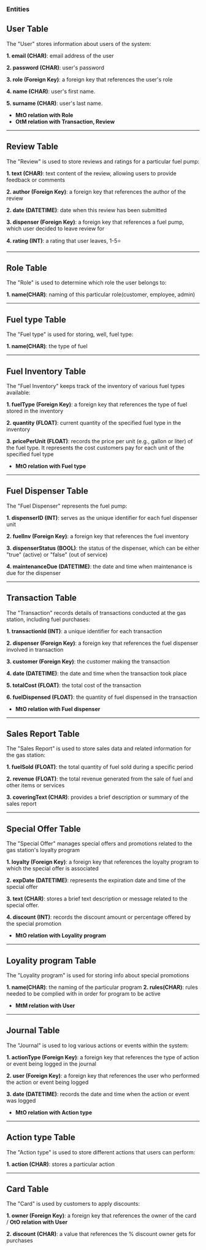 ### Entities

## User Table

The "User" stores information about users of the system:

**1. email (CHAR)**: email address of the user

**2. password (CHAR)**: user's password

**3. role (Foreign Key)**: a foreign key that references the user's role

**4. name (CHAR)**: user's first name.

**5. surname (CHAR)**: user's last name.

-  **MtO relation with Role**
-  **OtM relation with Transaction, Review**

---

## Review Table

The "Review" is used to store reviews and ratings for a particular fuel pump:

**1. text (CHAR)**: text content of the review, allowing users to provide feedback or comments

**2. author (Foreign Key)**: a foreign key that references the author of the review

**2. date (DATETIME)**: date when this review has been submitted

**3. dispenser (Foreign Key)**: a foreign key that references a fuel pump, which user decided to leave review for

**4. rating (INT)**: a rating that user leaves, 1-5⭐

---

## Role Table

The "Role" is used to determine which role the user belongs to:

**1. name(CHAR)**: naming of this particular role(customer, employee, admin)

---

## Fuel type Table

The "Fuel type" is used for storing, well, fuel type:

**1. name(CHAR)**: the type of fuel

---

## Fuel Inventory Table

The "Fuel Inventory" keeps track of the inventory of various fuel types available:

**1. fuelType (Foreign Key)**: a foreign key that references the type of fuel stored in the inventory

**2. quantity (FLOAT)**: current quantity of the specified fuel type in the inventory

**3. pricePerUnit (FLOAT)**: records the price per unit (e.g., gallon or liter) of the fuel type. It represents the cost customers pay for each unit of the specified fuel type

-  **MtO relation with Fuel type**

---

## Fuel Dispenser Table

The "Fuel Dispenser" represents the fuel pump:

**1. dispenserID (INT)**: serves as the unique identifier for each fuel dispenser unit

**2. fuelInv (Foreign Key)**: a foreign key that references the fuel inventory

**3. dispenserStatus (BOOL)**: the status of the dispenser, which can be either "true" (active) or "false" (out of service)

**4. maintenanceDue (DATETIME)**: the date and time when maintenance is due for the dispenser

---

## Transaction Table

The "Transaction" records details of transactions conducted at the gas station, including fuel purchases:

**1. transactionId (INT)**: a unique identifier for each transaction

**2. dispenser (Foreign Key)**: a foreign key that references the fuel dispenser involved in transaction

**3. customer (Foreign Key)**: the customer making the transaction

**4. date (DATETIME)**: the date and time when the transaction took place

**5. totalCost (FLOAT)**: the total cost of the transaction

**6. fuelDispensed (FLOAT)**: the quantity of fuel dispensed in the transaction

-  **MtO relation with Fuel dispenser**

---

## Sales Report Table

The "Sales Report" is used to store sales data and related information for the gas station:

**1. fuelSold (FLOAT)**: the total quantity of fuel sold during a specific period

**2. revenue (FLOAT)**: the total revenue generated from the sale of fuel and other items or services

**3. coveringText (CHAR)**: provides a brief description or summary of the sales report

---

## Special Offer Table

The "Special Offer" manages special offers and promotions related to the gas station's loyalty program

**1. loyalty (Foreign Key)**: a foreign key that references the loyalty program to which the special offer is associated

**2. expDate (DATETIME)**: represents the expiration date and time of the special offer

**3. text (CHAR)**: stores a brief text description or message related to the special offer.

**4. discount (INT)**: records the discount amount or percentage offered by the special promotion

-  **MtO relation with Loyality program**

---

## Loyality program Table

The "Loyality program" is used for storing info about special promotions

**1. name(CHAR)**: the naming of the particular program
**2. rules(CHAR)**: rules needed to be complied with in order for program to be active

-  **MtM relation with User**

---

## Journal Table

The "Journal" is used to log various actions or events within the system:

**1. actionType (Foreign Key)**: a foreign key that references the type of action or event being logged in the journal

**2. user (Foreign Key)**: a foreign key that references the user who performed the action or event being logged

**3. date (DATETIME)**: records the date and time when the action or event was logged

-  **MtO relation with Action type**

---

## Action type Table

The "Action type" is used to store different actions that users can perform:

**1. action (CHAR)**: stores a particular action

---

## Card Table

The "Card" is used by customers to apply discounts:

**1. owner (Foreign Key)**: a foreign key that references the owner of the card / **OtO relation with User**

**2. discount (CHAR)**: a value that references the % discount owner gets for purchases
